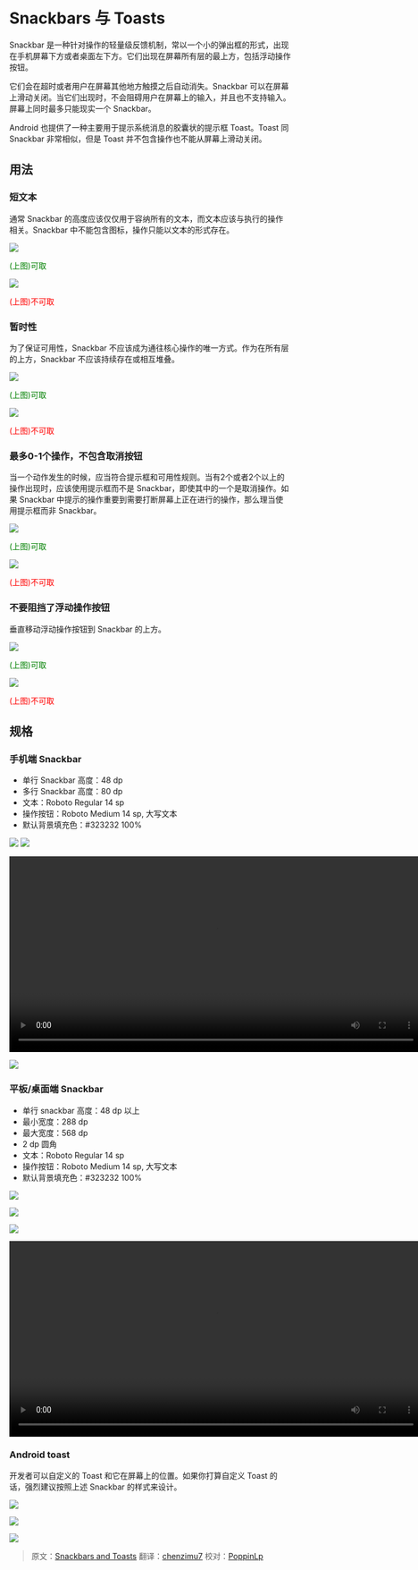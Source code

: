 # Snackbars 与 Toasts

Snackbar 是一种针对操作的轻量级反馈机制，常以一个小的弹出框的形式，出现在手机屏幕下方或者桌面左下方。它们出现在屏幕所有层的最上方，包括浮动操作按钮。

它们会在超时或者用户在屏幕其他地方触摸之后自动消失。Snackbar 可以在屏幕上滑动关闭。当它们出现时，不会阻碍用户在屏幕上的输入，并且也不支持输入。屏幕上同时最多只能现实一个 Snackbar。

Android 也提供了一种主要用于提示系统消息的胶囊状的提示框 Toast。Toast 同 Snackbar 非常相似，但是 Toast 并不包含操作也不能从屏幕上滑动关闭。

## 用法

### 短文本

通常 Snackbar 的高度应该仅仅用于容纳所有的文本，而文本应该与执行的操作相关。Snackbar 中不能包含图标，操作只能以文本的形式存在。

![](../images/components-toasts-usage-spec_toast_do_20_large_mdpi.png)  

<p> <font color="green">(上图)可取</font></p>

![](../images/components-toasts-usage-spec_toast_dont_20_large_mdpi.png)  

<p> <font color="red">(上图)不可取</font></p>

### 暂时性

为了保证可用性，Snackbar 不应该成为通往核心操作的唯一方式。作为在所有层的上方，Snackbar 不应该持续存在或相互堆叠。

![](../images/components-toasts-usage-spec_toast_do_22_large_mdpi.png)  

<p> <font color="green">(上图)可取</font></p>

![](../images/components-toasts-usage-spec_toast_dont_22_large_mdpi.png)  

<p> <font color="red">(上图)不可取</font></p>

### 最多0-1个操作，不包含取消按钮

当一个动作发生的时候，应当符合提示框和可用性规则。当有2个或者2个以上的操作出现时，应该使用提示框而不是 Snackbar，即使其中的一个是取消操作。如果 Snackbar 中提示的操作重要到需要打断屏幕上正在进行的操作，那么理当使用提示框而非 Snackbar。

![](../images/components-toasts-usage-spec_toast_do_24_large_mdpi.png)  

<p> <font color="green">(上图)可取</font></p>

![](../images/components-toasts-usage-spec_toast_dont_24_large_mdpi.png)  

<p> <font color="red">(上图)不可取</font></p>

### 不要阻挡了浮动操作按钮

垂直移动浮动操作按钮到 Snackbar 的上方。

![](../images/components-toasts-usage-spec_toast_do_26_large_mdpi.png)  

<p> <font color="green">(上图)可取</font></p>

![](../images/components-toasts-usage-spec_toast_dont_26_large_mdpi.png)  

<p> <font color="red">(上图)不可取</font></p>

## 规格

### 手机端 Snackbar

- 单行 Snackbar 高度：48 dp
- 多行 Snackbar 高度：80 dp
- 文本：Roboto Regular 14 sp
- 操作按钮：Roboto Medium 14 sp, 大写文本
- 默认背景填充色：#323232 100%

![](../images/components-toasts-specs-spec_toast_03_1_large_mdpi.png)
![](../images/components-toasts-specs-spec_toast_03_2_large_mdpi.png)

<video crossorigin="anonymous" loop controls width="740" height="350">
<source src="http://materialdesign.qiniudn.com/videos/components-snackbars-and-toasts-specs-snackbar.single.line-dismissal_large_xhdpi.webm" type="video/webm">
</video>

![](../images/components-toasts-3-spec_toast_06_large_mdpi.png)

### 平板/桌面端 Snackbar

- 单行 snackbar 高度：48 dp 以上
- 最小宽度：288 dp
- 最大宽度：568 dp
- 2 dp 圆角
- 文本：Roboto Regular 14 sp
- 操作按钮：Roboto Medium 14 sp, 大写文本
- 默认背景填充色：#323232 100%

![](../images/components-toasts-specs-snackbar_toast_08_large_mdpi.png)

![](../images/components-toasts-specs-snackbar_toast_10_large_mdpi.png)

![](../images/components-toasts-specs-spec_toast_12_large_mdpi.png)

<video crossorigin="anonymous" loop controls width="740" height="350">
<source src="http://materialdesign.qiniudn.com/videos/components-snackbars-and-toasts-specs-snackbar.tablet-time.out_large_xhdpi.webm" type="video/webm">
</video>

### Android toast

开发者可以自定义的 Toast 和它在屏幕上的位置。如果你打算自定义 Toast 的话，强烈建议按照上述 Snackbar 的样式来设计。

![](../images/components-toasts--specs-snackbar_toast_14_large_mdpi.png)

![](../images/components-toasts-specs-snackbar_toast_16_large_mdpi.png)

![](../images/components-toasts-specs-spec_toast_18_large_mdpi.png)

> 原文：[Snackbars and Toasts](http://www.google.com/design/spec/components/snackbars-and-toasts.html)  翻译：[chenzimu7](https://github.com/chenzimu7)  校对：[PoppinLp](https://github.com/poppinlp)
